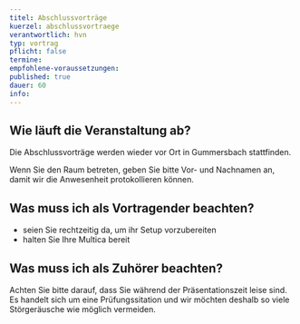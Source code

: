 ```yaml
---
titel: Abschlussvorträge
kuerzel: abschlussvortraege
verantwortlich: hvn
typ: vortrag
pflicht: false
termine: 
empfohlene-voraussetzungen: 
published: true
dauer: 60
info:
---
```

## Wie läuft die Veranstaltung ab?

Die Abschlussvorträge werden wieder vor Ort in Gummersbach stattfinden.

Wenn Sie den Raum betreten, geben Sie bitte Vor- und Nachnamen an, damit wir die Anwesenheit protokollieren können.

## Was muss ich als Vortragender beachten?

* seien Sie rechtzeitig da, um ihr Setup vorzubereiten
* halten Sie Ihre Multica bereit

## Was muss ich als Zuhörer beachten?

Achten Sie bitte darauf, dass Sie während der Präsentationszeit leise sind. Es handelt sich um eine Prüfungssitation und wir möchten deshalb so viele Störgeräusche wie möglich vermeiden.
